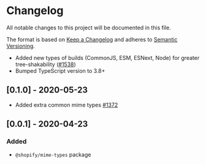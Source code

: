 # Changelog

All notable changes to this project will be documented in this file.

The format is based on [Keep a Changelog](http://keepachangelog.com/en/1.0.0/)
and adheres to [Semantic Versioning](http://semver.org/spec/v2.0.0.html).

<!-- ## [Unreleased] -->

- Added new types of builds (CommonJS, ESM, ESNext, Node) for greater tree-shakability ([#1538](https://github.com/Shopify/quilt/pull/1538))
- Bumped TypeScript version to 3.8+

## [0.1.0] - 2020-05-23

- Added extra common mime types [#1372](https://github.com/Shopify/quilt/pull/1372)

## [0.0.1] - 2020-04-23

### Added

- `@shopify/mime-types` package
